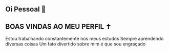 ## Oi Pessoal 👋
## BOAS VINDAS AO MEU PERFIL ✝
Estou trabalhando constantemente nos meus estudos
Sempre aprendendo diversas coisas
Um fato divertido sobre mim é que sou engraçado
<!--
**gugudacamis/gugudacamis** is a ✨ _special_ ✨ repository because its `README.md` (this file) appears on your GitHub profile.

Here are some ideas to get you started:

- 🔭 I’m currently working on ...
- 🌱 I’m currently learning ...
- 👯 I’m looking to collaborate on ...
- 🤔 I’m looking for help with ...
- 💬 Ask me about ...
- 📫 How to reach me: ...
- 😄 Pronouns: ...
- ⚡ Fun fact: ...
![](https://th.bing.com/th/id/OIP.8uaV0YF1COtlJi3P8OyVPQHaFS?rs=1&pid=ImgDetMain)
